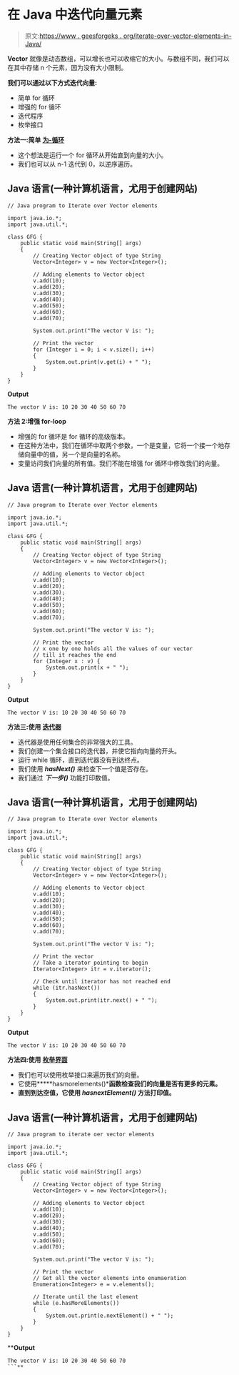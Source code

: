 # 在 Java 中迭代向量元素

> 原文:[https://www . geesforgeks . org/iterate-over-vector-elements-in-Java/](https://www.geeksforgeeks.org/iterate-over-vector-elements-in-java/)

**Vector** 就像是动态数组，可以增长也可以收缩它的大小。与数组不同，我们可以在其中存储 n 个元素，因为没有大小限制。

**我们可以通过以下方式迭代向量:**

*   简单 for 循环
*   增强的 for 循环
*   迭代程序
*   枚举接口

**方法一:简单** [**为-循环**](https://www.geeksforgeeks.org/loops-in-java/)

*   这个想法是运行一个 for 循环从开始直到向量的大小。
*   我们也可以从 n-1 迭代到 0，以逆序遍历。

## Java 语言(一种计算机语言，尤用于创建网站)

```
// Java program to Iterate over Vector elements

import java.io.*;
import java.util.*;

class GFG {
    public static void main(String[] args)
    {
        // Creating Vector object of type String
        Vector<Integer> v = new Vector<Integer>();

        // Adding elements to Vector object
        v.add(10);
        v.add(20);
        v.add(30);
        v.add(40);
        v.add(50);
        v.add(60);
        v.add(70);

        System.out.print("The vector V is: ");

        // Print the vector
        for (Integer i = 0; i < v.size(); i++)
        {
            System.out.print(v.get(i) + " ");
        }
    }
}
```

**Output**

```
The vector V is: 10 20 30 40 50 60 70 
```

**方法 2:增强 for-loop**

*   增强的 for 循环是 for 循环的高级版本。
*   在这种方法中，我们在循环中取两个参数，一个是变量，它将一个接一个地存储向量中的值，另一个是向量的名称。
*   变量访问我们向量的所有值。我们不能在增强 for 循环中修改我们的向量。

## Java 语言(一种计算机语言，尤用于创建网站)

```
// Java program to Iterate over Vector elements

import java.io.*;
import java.util.*;

class GFG {
    public static void main(String[] args)
    {
        // Creating Vector object of type String
        Vector<Integer> v = new Vector<Integer>();

        // Adding elements to Vector object
        v.add(10);
        v.add(20);
        v.add(30);
        v.add(40);
        v.add(50);
        v.add(60);
        v.add(70);

        System.out.print("The vector V is: ");

        // Print the vector
        // x one by one holds all the values of our vector
        // till it reaches the end
        for (Integer x : v) {
            System.out.print(x + " ");
        }
    }
}
```

**Output**

```
The vector V is: 10 20 30 40 50 60 70 
```

**方法三:使用** [**迭代器**](https://www.geeksforgeeks.org/iterators-in-java/)

*   迭代器是使用任何集合的非常强大的工具。
*   我们创建一个集合接口的迭代器，并使它指向向量的开头。
*   运行 while 循环，直到迭代器没有到达终点。
*   我们使用 ***hasNext()*** 来检查下一个值是否存在。
*   我们通过 ***下一步()*** 功能打印数值。

## Java 语言(一种计算机语言，尤用于创建网站)

```
// Java program to Iterate over Vector elements

import java.io.*;
import java.util.*;

class GFG {
    public static void main(String[] args)
    {
        // Creating Vector object of type String
        Vector<Integer> v = new Vector<Integer>();

        // Adding elements to Vector object
        v.add(10);
        v.add(20);
        v.add(30);
        v.add(40);
        v.add(50);
        v.add(60);
        v.add(70);

        System.out.print("The vector V is: ");

        // Print the vector
        // Take a iterator pointing to begin
        Iterator<Integer> itr = v.iterator();

        // Check until iterator has not reached end
        while (itr.hasNext())
        {
            System.out.print(itr.next() + " ");
        }
    }
}
```

**Output**

```
The vector V is: 10 20 30 40 50 60 70 
```

**方法四:使用** [**枚举界面**](https://www.geeksforgeeks.org/enumeration-interface-in-java/)

*   我们也可以使用枚举接口来遍历我们的向量。
*   它使用*****hasmorelements()***函数检查我们的向量是否有更多的元素。**
*   **直到到达空值，它使用 ***hasnextElement()*** 方法打印值。**

## **Java 语言(一种计算机语言，尤用于创建网站)**

```
// Java program to iterate oer vector elements

import java.io.*;
import java.util.*;

class GFG {
    public static void main(String[] args)
    {
        // Creating Vector object of type String
        Vector<Integer> v = new Vector<Integer>();

        // Adding elements to Vector object
        v.add(10);
        v.add(20);
        v.add(30);
        v.add(40);
        v.add(50);
        v.add(60);
        v.add(70);

        System.out.print("The vector V is: ");

        // Print the vector
        // Get all the vector elements into enumaeration
        Enumeration<Integer> e = v.elements();

        // Iterate until the last element
        while (e.hasMoreElements())
        {
            System.out.print(e.nextElement() + " ");
        }
    }
}
```

****Output**

```
The vector V is: 10 20 30 40 50 60 70 
```**